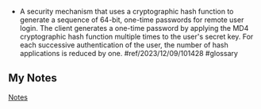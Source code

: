- A security mechanism that uses a cryptographic hash function to generate a sequence of 64-bit, one-time passwords for remote user login. The client generates a one-time password by applying the MD4 cryptographic hash function multiple times to the user's secret key. For each successive authentication of the user, the number of hash applications is reduced by one. #ref/2023/12/09/101428 #glossary
## My Notes
[Notes](mynotes/s-key-notes.md)
